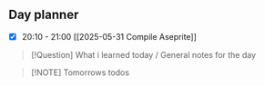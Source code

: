 ## Day planner

- [x] 20:10 - 21:00 [[2025-05-31 Compile Aseprite]]

> [!Question] What i learned today / General notes for the day

> [!NOTE] Tomorrows todos
